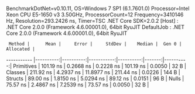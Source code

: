 
BenchmarkDotNet=v0.10.11, OS=Windows 7 SP1 (6.1.7601.0)
Processor=Intel Xeon CPU E5-1650 v3 3.50GHz, ProcessorCount=12
Frequency=3410146 Hz, Resolution=293.2426 ns, Timer=TSC
.NET Core SDK=2.0.2
  [Host]     : .NET Core 2.0.0 (Framework 4.6.00001.0), 64bit RyuJIT
  DefaultJob : .NET Core 2.0.0 (Framework 4.6.00001.0), 64bit RyuJIT


     Method |      Mean |     Error |     StdDev |    Median |  Gen 0 | Allocated |
----------- |----------:|----------:|-----------:|----------:|-------:|----------:|
 Primitives | 101.19 ns | 0.2668 ns |  0.2228 ns | 101.19 ns | 0.0050 |      32 B |
    Classes | 211.92 ns | 4.2937 ns | 11.8977 ns | 211.44 ns | 0.0226 |     144 B |
    Structs |  89.00 ns | 1.8150 ns |  5.0294 ns |  89.12 ns | 0.0151 |      96 B |
      Nulls |  75.57 ns | 2.4867 ns |  7.2539 ns |  73.57 ns | 0.0050 |      32 B |
